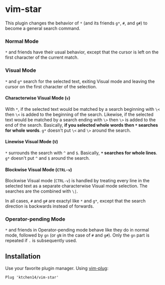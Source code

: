 vim-star
========

This plugin changes the behavior of `*` (and its friends `g*`, `#`, and `g#`) to
become a general search command.

### Normal Mode

`*` and friends have their usual behavior, except that the cursor is left on the
first character of the current match.

### Visual Mode

`*` and `g*` search for the selected text, exiting Visual mode and leaving the
cursor on the first character of the selection.

#### Characterwise Visual Mode (`v`)

With `*`, if the selected text would be matched by a search beginning with `\<`
then `\<` is added to the beginning of the search. Likewise, if the selected
text would be matched by a search ending with `\>` then `\>` is added to the end
of the search. Basically, **if you selected whole words then `*` searches for
whole words**. `g*` doesn't put `\<` and `\>` around the search.

#### Linewise Visual Mode (`V`)

`*` surrounds the search with `^` and `$`. Basically, **`*` searches for whole
lines**. `g*` doesn't put `^` and `$` around the search.

#### Blockwise Visual Mode (`CTRL-v`)

Blockwise Visual mode (`CTRL-v`) is handled by treating every line in the
selected text as a separate characterwise Visual mode selection. The searches
are the combined with `\|`.

In all cases, `#` and `g#` are exactyl like `*` and `g*`, except that the search
direction is backwards instead of forwards.

### Operator-pending Mode

`*` and friends in Operator-pending mode behave like they do in normal mode,
followed by `gn` (or `gN` in the case of `#` and `g#`). Only the `gn` part is
repeated if `.` is subsequently used.

Installation
------------

Use your favorite plugin manager. Using [vim-plug]:

```vim
Plug 'ktchen14/vim-star'
```

[vim-plug]: https://github.com/junegunn/vim-plug
